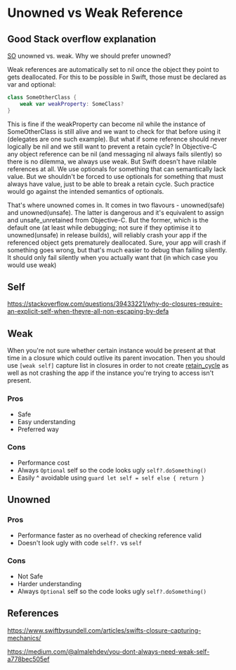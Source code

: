 # Unowned vs Weak Reference




## Good Stack overflow explanation

[SO](https://stackoverflow.com/questions/25377674/unowned-vs-weak-why-we-should-prefer-unowned)
unowned vs. weak. Why we should prefer unowned?


Weak references are automatically set to nil once the object they point to gets deallocated. For this to be possible in Swift, those must be declared as var and optional:
```swift
class SomeOtherClass {
    weak var weakProperty: SomeClass?
}
```

This is fine if the weakProperty can become nil while the instance of SomeOtherClass is still alive and we want to check for that before using it (delegates are one such example). But what if some reference should never logically be nil and we still want to prevent a retain cycle? In Objective-C any object reference can be nil (and messaging nil always fails silently) so there is no dilemma, we always use weak. But Swift doesn't have nilable references at all. We use optionals for something that can semantically lack value. But we shouldn't be forced to use optionals for something that must always have value, just to be able to break a retain cycle. Such practice would go against the intended semantics of optionals.

That's where unowned comes in. It comes in two flavours - unowned(safe) and unowned(unsafe). The latter is dangerous and it's equivalent to assign and unsafe_unretained from Objective-C. But the former, which is the default one (at least while debugging; not sure if they optimise it to unowned(unsafe) in release builds), will reliably crash your app if the referenced object gets prematurely deallocated. Sure, your app will crash if something goes wrong, but that's much easier to debug than failing silently. It should only fail silently when you actually want that (in which case you would use weak)

## Self 

https://stackoverflow.com/questions/39433221/why-do-closures-require-an-explicit-self-when-theyre-all-non-escaping-by-defa


## Weak

When you're not sure whether certain instance would be present at that time in a closure which could outlive its parent invocation. Then you should use `[weak self]` capture list in closures in order to not create [retain_cycle](retain_cycle.md) as well as not crashing the app if the instance you're trying to access isn't present.

### Pros
- Safe
- Easy understanding
- Preferred way

### Cons
- Performance cost
- Always `Optional` self so the code looks ugly `self?.doSomething()`
- Easily ^ avoidable using `guard let self = self else { return }`


## Unowned

### Pros
- Performance faster as no overhead of checking reference valid
- Doesn't look ugly with code `self?.` vs `self` 

### Cons
- Not Safe
- Harder understanding
- Always `Optional` self so the code looks ugly `self?.doSomething()`




## References

https://www.swiftbysundell.com/articles/swifts-closure-capturing-mechanics/

https://medium.com/@almalehdev/you-dont-always-need-weak-self-a778bec505ef
